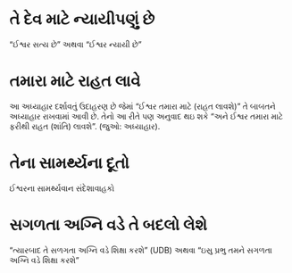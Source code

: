 # તે દેવ માટે ન્યાયીપણું છે 

 “ઈશ્વર સત્ય છે” અથવા “ઈશ્વર ન્યાયી છે”
# તમારા માટે રાહત લાવે 

 આ અધ્યાહાર દર્શાવતું ઉદાહરણ છે જેમાં “ઈશ્વર તમારા માટે (રાહત લાવશે)” તે બાબતને અધ્યાહાર રાખવામાં આવી છે. તેનો આ રીતે પણ અનુવાદ થઇ શકે “અને ઈશ્વર તમારા માટે ફરીથી રાહત (શાંતિ) લાવશે”. (જુઓ: અધ્યાહાર).
# તેના સામર્થ્યના દૂતો 

 ઈશ્વરના સામર્થ્યવાન સંદેશાવાહકો
# સગળતા અગ્નિ વડે તે બદલો લેશે 

 “ત્યારબાદ તે સળગતા અગ્નિ વડે શિક્ષા કરશે” (UDB) અથવા “ઇસુ પ્રભુ તમને સગળતા અગ્નિ વડે શિક્ષા કરશે”